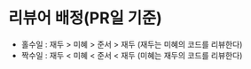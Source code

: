 # 리뷰어 배정(PR일 기준)
- 홀수일 : 재두 > 미혜 > 준서 > 재두 (재두는 미혜의 코드를 리뷰한다)
- 짝수일 : 재두 < 미혜 < 준서 < 재두 (미혜는 재두의 코드를 리뷰한다)
